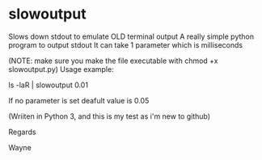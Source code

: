 # slowoutput
Slows down stdout to emulate OLD terminal output
A really simple python program to output stdout 
It can take 1 parameter which is milliseconds

(NOTE: make sure you make the file executable with chmod +x slowoutput.py)
Usage example:

ls -laR | slowoutput 0.01

If no parameter is set deafult value is 0.05

(Wriiten in Python 3, and this is my test as i'm new to github)

Regards

Wayne
